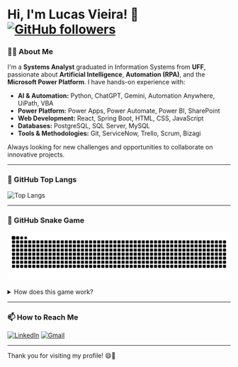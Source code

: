 # Hi, I'm Lucas Vieira! 👋  [![GitHub followers](https://img.shields.io/github/followers/lucas-kiozy?style=social)](https://github.com/lucas-kiozy)

### 👨‍💻 About Me

I'm a **Systems Analyst** graduated in Information Systems from **UFF**, passionate about **Artificial Intelligence**, **Automation (RPA)**, and the **Microsoft Power Platform**. I have hands-on experience with:

- **AI & Automation:** Python, ChatGPT, Gemini, Automation Anywhere, UiPath, VBA
- **Power Platform:** Power Apps, Power Automate, Power BI, SharePoint
- **Web Development:** React, Spring Boot, HTML, CSS, JavaScript
- **Databases:** PostgreSQL, SQL Server, MySQL
- **Tools & Methodologies:** Git, ServiceNow, Trello, Scrum, Bizagi

Always looking for new challenges and opportunities to collaborate on innovative projects.

---

### 🚀 GitHub Top Langs

![Top Langs](https://github-readme-stats.vercel.app/api/top-langs/?username=lucas-kiozy&layout=compact&theme=radical)

---

### 🐍 GitHub Snake Game

![snake gif](https://raw.githubusercontent.com/lucas-kiozy/lucas-kiozy/output/github-contribution-grid-snake.svg)

<details>
  <summary>How does this game work?</summary>
  The GitHub contribution graph transforms into a Snake Game, dynamically representing my contributions over time.
  
  Credits to [Platane/snk](https://github.com/Platane/snk).
</details>

---

### 📫 How to Reach Me

[![LinkedIn](https://img.shields.io/badge/LinkedIn-0077B5?style=flat&logo=linkedin&logoColor=white)](https://www.linkedin.com/in/lucasvsilva)
[![Gmail](https://img.shields.io/badge/Gmail-D14836?style=flat&logo=gmail&logoColor=white)](mailto:L_vieira@hotmail.com.br)

---

Thank you for visiting my profile! 😄🚀
